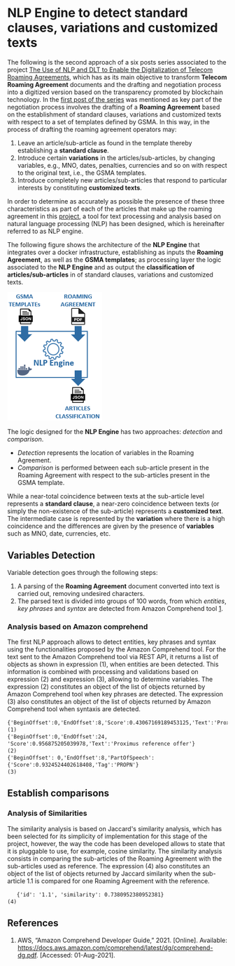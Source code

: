 # NLP Engine to detect standard clauses, variations and customized texts

The following is the second approach of a six posts series associated to the project [The Use of NLP and DLT to Enable the Digitalization of Telecom Roaming Agreements]( https://wiki.hyperledger.org/display/INTERN/Project+Plan%3A+The+Use+of+NLP+and+DLT+to+Enable+the+Digitalization+of+Telecom+Roaming+Agreements), which has as its main objective to transform **Telecom Roaming Agreement** documents and the drafting and negotiation process into a digitized version based on the transparency promoted by blockchain technology.
In the [first post of the series]( https://medium.com/@sfl0r3nz05) was mentioned as key part of the negotiation process involves the drafting of a **Roaming Agreement** based on the establishment of standard clauses, variations and customized texts with respect to a set of templates defined by GSMA. In this way, in the process of drafting the roaming agreement operators may:
1. Leave an article/sub-article as found in the template thereby establishing a **standard clause**.
2. Introduce certain **variations** in the articles/sub-articles, by changing variables, e.g., MNO, dates, penalties, currencies and so on with respect to the original text, i.e., the GSMA templates.
3. Introduce completely new articles/sub-articles that respond to particular interests by constituting **customized texts**.

In order to determine as accurately as possible the presence of these three characteristics as part of each of the articles that make up the roaming agreement in this [project]( https://wiki.hyperledger.org/display/INTERN/Project+Plan%3A+The+Use+of+NLP+and+DLT+to+Enable+the+Digitalization+of+Telecom+Roaming+Agreements), a tool for text processing and analysis based on natural language processing (NLP) has been designed, which is hereinafter referred to as NLP engine.

The following figure shows the architecture of the **NLP Engine** that integrates over a docker infrastructure, establishing as inputs the **Roaming Agreement**, as well as the **GSMA templates**; as processing layer the logic associated to the **NLP Engine** and as output the **classification of articles/sub-articles** in of standard clauses, variations and customized texts.

<img src="https://github.com/sfl0r3nz05/Medium/blob/main/NLP%20Engine%20to%20detect%20standard%20clauses%2C%20variations%20and%20customized%20texts/images/images/NLP_Engine.png">

The logic designed for the **NLP Engine** has two approaches: *detection* and *comparison*. 
- *Detection* represents the location of variables in the Roaming Agreement. 
- *Comparison* is performed between each sub-article present in the Roaming Agreement with respect to the sub-articles present in the GSMA template.

While a near-total coincidence between texts at the sub-article level represents a **standard clause**, a near-zero coincidence between texts (or simply the non-existence of the sub-article) represents a **customized text**. The intermediate case is represented by the **variation** where there is a high coincidence and the differences are given by the presence of **variables** such as MNO, date, currencies, etc.

## Variables Detection
Variable detection goes through the following steps:
1. A parsing of the **Roaming Agreement** document converted into text is carried out, removing undesired characters. 
2. The parsed text is divided into groups of 100 words, from which *entities*, *key phrases* and *syntax* are detected from Amazon Comprehend tool [1](https://docs.aws.amazon.com/comprehend/latest/dg/comprehend-dg.pdf).

### Analysis based on Amazon comprehend
The first NLP approach allows to detect entities, key phrases and syntax using the functionalities proposed by the Amazon Comprehend tool. For the text sent to the Amazon Comprehend tool via REST API, it returns a list of objects as shown in expression (1), when entities are been detected. This information is combined with processing and validations based on expression (2) and expression (3), allowing to determine variables. The expression (2) constitutes an object of the list of objects returned by Amazon Comprehend tool when key phrases are detected. The expression (3) also constitutes an object of the list of objects returned by Amazon Comprehend tool when syntaxis are detected.
 ````
 {'BeginOffset':0,'EndOffset':8,'Score':0.43067169189453125,'Text':'Proximus','Type':'ORGANIZATION'}    				(1)
 {'BeginOffset':0,'EndOffset':24, 'Score':0.956875205039978,'Text':'Proximus reference offer'}    				(2)
 {'BeginOffset': 0,'EndOffset':8,'PartOfSpeech':{'Score':0.9324524402618408,'Tag':'PROPN'}    				        (3)
 ````

## Establish comparisons


### Analysis of Similarities

The similarity analysis is based on Jaccard's similarity analysis, which has been selected for its simplicity of implementation for this stage of the project, however, the way the code has been developed allows to state that it is pluggable to use, for example, cosine similarity. The similarity analysis consists in comparing the sub-articles of the Roaming Agreement with the sub-articles used as reference. The expression (4) also constitutes an object of the list of objects returned by Jaccard similarity when the sub-article 1.1 is compared for one Roaming Agreement with the reference.
 
 ````
    {'id': '1.1', 'similarity': 0.7380952380952381}    				                                                (4)
 ````

 ## References

 1. AWS, “Amazon Comprehend Developer Guide,” 2021. [Online]. Available: https://docs.aws.amazon.com/comprehend/latest/dg/comprehend-dg.pdf. [Accessed: 01-Aug-2021].